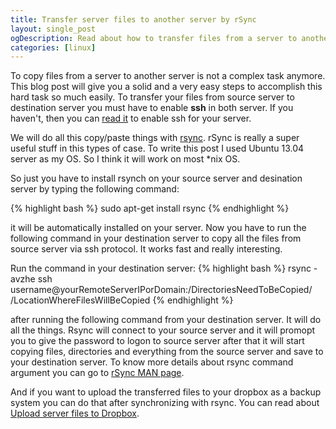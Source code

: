 ```yaml
---
title: Transfer server files to another server by rSync
layout: single_post
ogDescription: Read about how to transfer files from a server to another server easily with rsync. It's super easy if you can read it.
categories: [linux]
---
```


To copy files from a server to another server is not a complex task anymore. This blog post will give you a solid and a very easy steps to accomplish this hard task so much easily. To transfer your files from source server to destination server you must have to enable **ssh** in both server. If you haven't, then you can [read it](https://help.ubuntu.com/community/SSH/OpenSSH/Configuring) to enable ssh for your server.

We will do all this copy/paste things with [rsync](http://www.samba.org/rsync/). rSync is really a super useful stuff in this types of case. To write this post I used Ubuntu 13.04 server as my OS. So I think it will work on most *nix OS.

So just you have to install rsynch on your source server and desination server by typing the following command:

{% highlight bash %}
sudo apt-get install rsync
{% endhighlight %}

it will be automatically installed on your server. Now you have to run the following command in your destination server to copy all the files from source server via ssh protocol. It works fast and really interesting.

Run the command in your destination server:
{% highlight bash %}
rsync -avzhe ssh username@yourRemoteServerIPorDomain:/DirectoriesNeedToBeCopied/ /LocationWhereFilesWillBeCopied
{% endhighlight %}

after running the following command from your destination server. It will do all the things. Rsync will connect to your source server and it will promopt you to give the password to logon to source server after that it will start copying files, directories and everything from the source server and save to your destination server. To know more details about rsync command argument you can go to [rSync MAN page](http://rsync.samba.org/ftp/rsync/rsync.html).

And if you want to upload the transferred files to your dropbox as a backup system you can do that after synchronizing with rsync. You can read about [Upload server files to Dropbox](http://blog.shahariaazam.com/backup-your-linux-cloud-server-to-dropbox-easily).
